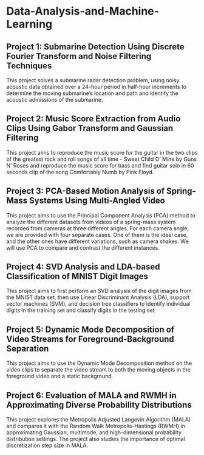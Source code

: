 # Data-Analysis-and-Machine-Learning
## Project 1: Submarine Detection Using Discrete Fourier Transform and Noise Filtering Techniques
This project solves a submarine radar detection problem, using noisy acoustic data obtained over a 24-hour period in half-hour increments to determine the moving submarine’s location and path and identify the acoustic admissions of the submarine.

## Project 2: Music Score Extraction from Audio Clips Using Gabor Transform and Gaussian Filtering
This project aims to reproduce the music score for the guitar in the two clips of the greatest rock and roll songs of all time - Sweet Child O’ Mine by Guns N’ Roses and reproduce the music score for bass and find guitar solo in 60 seconds clip of the song Comfortably Numb by Pink Floyd.

## Project 3: PCA-Based Motion Analysis of Spring-Mass Systems Using Multi-Angled Video
This project aims to use the Principal Component Analysis (PCA) method to analyze the different datasets from videos of a spring-mass system recorded from cameras at three different angles. For each camera angle, we are provided with four separate cases. One of them is the ideal case, and the other ones have different variations, such as camera shakes. We will use PCA to compare and contrast the different instances.

## Project 4: SVD Analysis and LDA-based Classification of MNIST Digit Images
This project aims to first perform an SVD analysis of the digit images from the MNIST data set, then use Linear Discriminant Analysis (LDA), support vector machines (SVM), and decision tree classifiers to identify individual digits in the training set and classify digits in the testing set.

## Project 5: Dynamic Mode Decomposition of Video Streams for Foreground-Background Separation
This project aims to use the Dynamic Mode Decomposition method on the video clips to separate the video stream to both the moving objects in the foreground video and a static background.

## Project 6: Evaluation of MALA and RWMH in Approximating Diverse Probability Distributions
This project explores the Metropolis Adjusted Langevin Algorithm (MALA) and compares it with the Random Walk Metropolis-Hastings (RWMH) in approximating Gaussian, multimode, and high-dimensional probability distribution settings. The project also studies the importance of optimal discretization step size in MALA.
